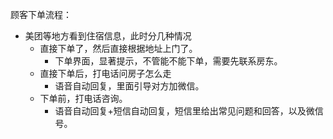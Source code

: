 ---
---

顾客下单流程：
- 美团等地方看到住宿信息，此时分几种情况
	- 直接下单了，然后直接根据地址上门了。
		- 下单界面，显著提示，不管能不能下单，需要先联系房东。
	- 直接下单后，打电话问房子怎么走
		- 语音自动回复，里面引导对方加微信。
	- 下单前，打电话咨询。
		- 语音自动回复+短信自动回复，短信里给出常见问题和回答，以及微信号。